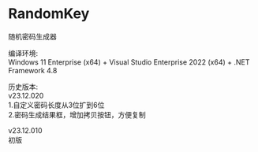 # RandomKey
随机密码生成器

编译环境:</br>
Windows 11 Enterprise (x64) + Visual Studio Enterprise 2022 (x64) + .NET Framework 4.8

历史版本:</br>
v23.12.020</br>
1.自定义密码长度从3位扩到6位</br>
2.密码生成结果框，增加拷贝按钮，方便复制

v23.12.010</br>
初版
